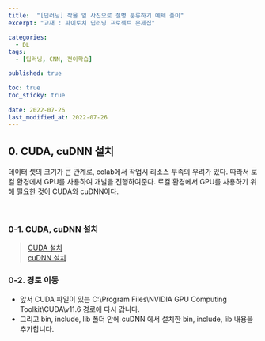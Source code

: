 ```yaml
---
title:  "[딥러닝] 작물 잎 사진으로 질병 분류하기 예제 풀이"
excerpt: "교재 : 파이토치 딥러닝 프로젝트 문제집"

categories:
  - DL
tags:
  - [딥러닝, CNN, 전이학습]

published: true

toc: true
toc_sticky: true
 
date: 2022-07-26
last_modified_at: 2022-07-26
---
```


## 0. CUDA, cuDNN 설치
데이터 셋의 크기가 큰 관계로, colab에서 작업시 리소스 부족의 우려가 있다. 
따라서 로컬 환경에서 GPU를 사용하여 개발을 진행하여준다. 
로컬 환경에서 GPU를 사용하기 위해 필요한 것이 CUDA와 cuDNN이다. 

<br>

### 0-1. CUDA, cuDNN 설치
> [CUDA 설치](https://developer.nvidia.com/cuda-downloads) <br>
> [cuDNN 설치](https://developer.nvidia.com/rdp/cudnn-download#a-collapse714-92)

### 0-2. 경로 이동
- 앞서 CUDA 파일이 있는 C:\Program Files\NVIDIA GPU Computing Toolkit\CUDA\v11.6 경로에 다시 갑니다.
- 그리고 bin, include, lib 폴더 안에 cuDNN 에서 설치한 bin, include, lib 내용을 추가합니다.
